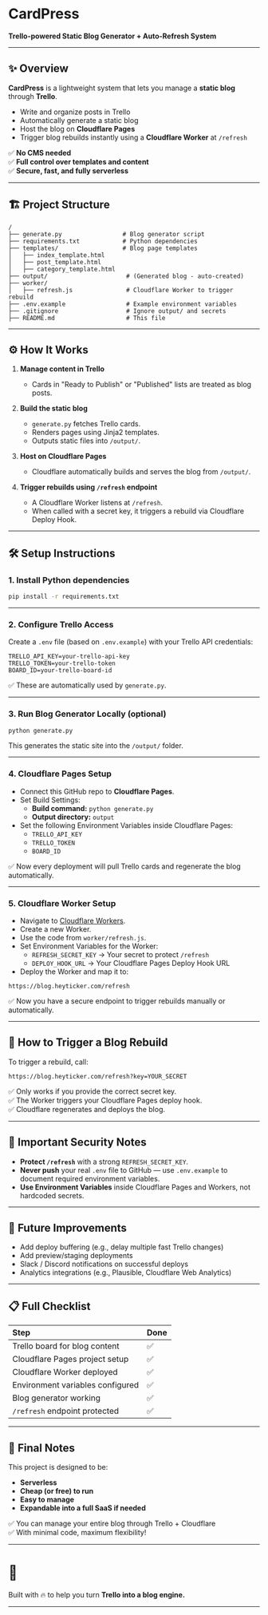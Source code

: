 # CardPress  
**Trello-powered Static Blog Generator + Auto-Refresh System**

---

## ✨ Overview

**CardPress** is a lightweight system that lets you manage a **static blog** through **Trello**.

- Write and organize posts in Trello
- Automatically generate a static blog
- Host the blog on **Cloudflare Pages**
- Trigger blog rebuilds instantly using a **Cloudflare Worker** at `/refresh`

✅ **No CMS needed**  
✅ **Full control over templates and content**  
✅ **Secure, fast, and fully serverless**

---

## 🏗️ Project Structure

```
/
├── generate.py                 # Blog generator script
├── requirements.txt            # Python dependencies
├── templates/                  # Blog page templates
│   ├── index_template.html
│   ├── post_template.html
│   ├── category_template.html
├── output/                      # (Generated blog - auto-created)
├── worker/
│   ├── refresh.js               # Cloudflare Worker to trigger rebuild
├── .env.example                 # Example environment variables
├── .gitignore                   # Ignore output/ and secrets
├── README.md                    # This file
```

---

## ⚙️ How It Works

1. **Manage content in Trello**  
   - Cards in "Ready to Publish" or "Published" lists are treated as blog posts.

2. **Build the static blog**  
   - `generate.py` fetches Trello cards.
   - Renders pages using Jinja2 templates.
   - Outputs static files into `/output/`.

3. **Host on Cloudflare Pages**  
   - Cloudflare automatically builds and serves the blog from `/output/`.

4. **Trigger rebuilds using `/refresh` endpoint**  
   - A Cloudflare Worker listens at `/refresh`.
   - When called with a secret key, it triggers a rebuild via Cloudflare Deploy Hook.

---

## 🛠️ Setup Instructions

### 1. Install Python dependencies

```bash
pip install -r requirements.txt
```

---

### 2. Configure Trello Access

Create a `.env` file (based on `.env.example`) with your Trello API credentials:

```
TRELLO_API_KEY=your-trello-api-key
TRELLO_TOKEN=your-trello-token
BOARD_ID=your-trello-board-id
```

✅ These are automatically used by `generate.py`.

---

### 3. Run Blog Generator Locally (optional)

```bash
python generate.py
```

This generates the static site into the `/output/` folder.

---

### 4. Cloudflare Pages Setup

- Connect this GitHub repo to **Cloudflare Pages**.
- Set Build Settings:
  - **Build command:** `python generate.py`
  - **Output directory:** `output`
- Set the following Environment Variables inside Cloudflare Pages:
  - `TRELLO_API_KEY`
  - `TRELLO_TOKEN`
  - `BOARD_ID`

✅ Now every deployment will pull Trello cards and regenerate the blog automatically.

---

### 5. Cloudflare Worker Setup

- Navigate to [Cloudflare Workers](https://dash.cloudflare.com/).
- Create a new Worker.
- Use the code from `worker/refresh.js`.
- Set Environment Variables for the Worker:
  - `REFRESH_SECRET_KEY` → Your secret to protect `/refresh`
  - `DEPLOY_HOOK_URL` → Your Cloudflare Pages Deploy Hook URL
- Deploy the Worker and map it to:

```
https://blog.heyticker.com/refresh
```

✅ Now you have a secure endpoint to trigger rebuilds manually or automatically.

---

## 🚀 How to Trigger a Blog Rebuild

To trigger a rebuild, call:

```
https://blog.heyticker.com/refresh?key=YOUR_SECRET
```

✅ Only works if you provide the correct secret key.  
✅ The Worker triggers your Cloudflare Pages deploy hook.  
✅ Cloudflare regenerates and deploys the blog.

---

## 🔐 Important Security Notes

- **Protect `/refresh`** with a strong `REFRESH_SECRET_KEY`.
- **Never push** your real `.env` file to GitHub — use `.env.example` to document required environment variables.
- **Use Environment Variables** inside Cloudflare Pages and Workers, not hardcoded secrets.

---

## 🧐 Future Improvements

- Add deploy buffering (e.g., delay multiple fast Trello changes)
- Add preview/staging deployments
- Slack / Discord notifications on successful deploys
- Analytics integrations (e.g., Plausible, Cloudflare Web Analytics)

---

## 📋 Full Checklist

| Step | Done |
|:---|:---|
| Trello board for blog content | ✅ |
| Cloudflare Pages project setup | ✅ |
| Cloudflare Worker deployed | ✅ |
| Environment variables configured | ✅ |
| Blog generator working | ✅ |
| `/refresh` endpoint protected | ✅ |

---

## 🌟 Final Notes

This project is designed to be:

- **Serverless**
- **Cheap (or free) to run**
- **Easy to manage**
- **Expandable into a full SaaS if needed**

✅ You can manage your entire blog through Trello + Cloudflare  
✅ With minimal code, maximum flexibility!

---

# 🚀  
Built with 🔥 to help you turn **Trello into a blog engine.**

---
